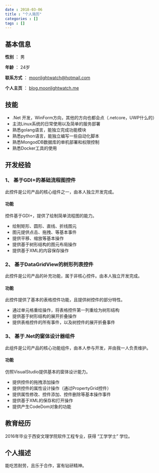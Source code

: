 ```yaml
---
date : 2018-03-06
title : "个人简历"
categories : []
tags : []
---
```


## 基本信息

**性别** ： 男

**年龄** ： 24岁

**联系方式** ： moonlightwatch@hotmail.com

**个人主页** ： [blog.moonlightwatch.me](http://blog.moonlightwatch.me/)

## 技能

- .Net 开发，WinForm方向，其他的方向也都会点（.netcore，UWP什么的）
- 主流Linux系统的日常使用以及简单的服务部署
- 熟悉golang语言，能独立完成功能模块
- 熟悉python语言，能独立编写一些自动化脚本 
- 熟悉MongodDB数据库的单机部署和权限控制
- 熟悉Docker工具的使用

## 开发经验

### 1、 基于GDI+的基础流程图控件
此控件是公司产品的核心组件之一，由本人独立开发完成。

#### 功能
控件基于GDI+，提供了绘制简单流程图的能力。

- 绘制矩形、圆形、直线、折线图元
- 图元提供点击、拖拽、等基本事件
- 提供平移、缩放等基本操作
- 提供基于树形结构的图元布局操作
- 提供基于XML的内容保存操作

### 2、 基于DataGridView的树形列表控件
此控件是公司产品的补充功能，属于非核心控件。由本人独立开发完成。

#### 功能
此控件提供了基本的表格控件功能，且提供树控件的部分特性。

- 通过单元格重绘操作，将表格控件第一列重绘为树形结构
- 提供基于树形结构的展开折叠操作
- 提供表格控件的所有事件，以及树控件的展开折叠事件

### 3、 基于.Net的窗体设计器组件
此组件是公司产品的核心功能组件，由本人参与开发，并由我一人负责维护。

#### 功能
仿照VisualStudio提供基本的窗体设计能力。

- 提供控件的拖拽添加操作
- 提供控件的属性设计操作（通过PropertyGrid控件）
- 提供属性修改、控件添加、控件删除等基本操作事件
- 提供基于XML的保存和打开操作
- 提供产生CodeDom对象的功能

## 教育经历
2016年毕业于西安文理学院软件工程专业，获得 “工学学士” 学位。

## 个人描述

能吃苦耐劳，且乐于合作，富有钻研精神。
